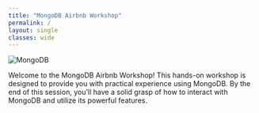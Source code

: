 ```yaml
---
title: "MongoDB Airbnb Workshop"
permalink: /
layout: single
classes: wide
---
```


![MongoDB](assets/images/logo.svg)

Welcome to the MongoDB Airbnb Workshop! This hands-on workshop is designed to provide you with practical experience using MongoDB. By the end of this session, you'll have a solid grasp of how to interact with MongoDB and utilize its powerful features.
